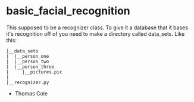 # basic_facial_recognition
This supposed to be a recognizer class. To give it a database that it bases it's recognition off of you need to make a directory called data_sets. Like this:
```
|__data_sets
|  |__person_one
|  |__person_two
|  |__person_three
|     |__pictures.pic
|
|__recognizer.py     
```


* Thomas Cole 

